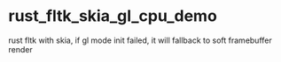 # rust_fltk_skia_gl_cpu_demo
rust fltk with skia, if gl mode init failed, it will fallback to soft framebuffer render
